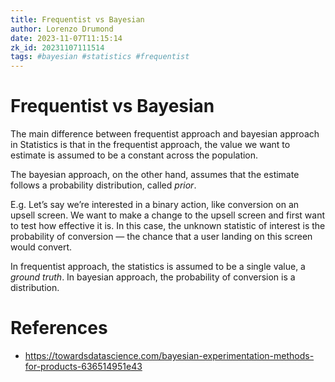 ```yaml
---
title: Frequentist vs Bayesian
author: Lorenzo Drumond
date: 2023-11-07T11:15:14
zk_id: 20231107111514
tags: #bayesian #statistics #frequentist
---
```



# Frequentist vs Bayesian
The main difference between frequentist approach and bayesian approach in Statistics is that in the frequentist approach,
the value we want to estimate is assumed to be a constant across the population.

The bayesian approach, on the other hand, assumes that the estimate follows a probability distribution, called _prior_.

E.g. Let’s say we’re interested in a binary action, like conversion on an upsell screen. We want to make a change to the upsell screen and first want to test how effective it is. In this case, the unknown statistic of interest is the probability of conversion — the chance that a user landing on this screen would convert.

In frequentist approach, the statistics is assumed to be a single value, a _ground truth_. In bayesian approach, the probability of conversion is a distribution.

# References
- https://towardsdatascience.com/bayesian-experimentation-methods-for-products-636514951e43
